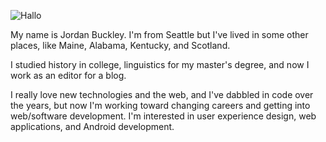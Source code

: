 ![Hallo](http://i.imgur.com/NypnvV3.gif)

My name is Jordan Buckley. I'm from Seattle but I've lived in some other places, like Maine, Alabama, Kentucky, and Scotland. 

I studied history in college, linguistics for my master's degree, and now I work as an editor for a blog. 

I really love new technologies and the web, and I've dabbled in code over the years, but now I'm working toward changing careers and getting into web/software development. I'm interested in user experience design, web applications, and Android development.

